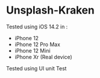 # Unsplash-Kraken

Tested using iOS 14.2 in :
* iPhone 12
* iPhone 12 Pro Max
* iPhone 12 Mini
* iPhone Xr (Real device)

Tested using UI unit Test
